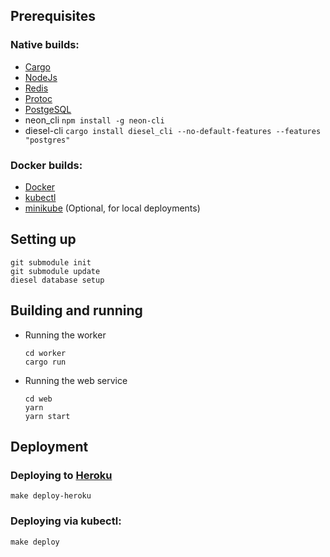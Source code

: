 ## Prerequisites

### Native builds:

- [Cargo](https://doc.rust-lang.org/cargo/getting-started/installation.html)
- [NodeJs](https://nodejs.org/en/)
- [Redis](https://redis.io/)
- [Protoc](https://developers.google.com/protocol-buffers/docs/downloads.html)
- [PostgeSQL](https://www.postgresql.org/)
- neon_cli `npm install -g neon-cli`
- diesel-cli `cargo install diesel_cli --no-default-features --features "postgres"`

### Docker builds:

- [Docker](https://www.docker.com/)
- [kubectl](https://kubernetes.io/docs/tasks/tools/install-kubectl/)
- [minikube](https://kubernetes.io/docs/tasks/tools/install-minikube/) (Optional, for local deployments)

## Setting up

```
git submodule init
git submodule update
diesel database setup
```

## Building and running

- Running the worker

  ```
  cd worker
  cargo run
  ```

- Running the web service

  ```
  cd web
  yarn
  yarn start
  ```

## Deployment

### Deploying to [Heroku](https://heroku.com)

`make deploy-heroku`

### Deploying via kubectl:

`make deploy`
